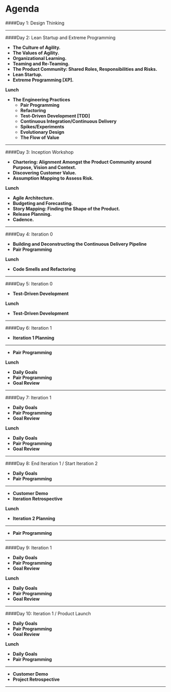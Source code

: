 # Agenda

####Day 1:  Design Thinking

- - - -

####Day 2:  Lean Startup and Extreme Programming

* **The Culture of Agility.**
* **The Values of Agility.**
* **Organizational Learning.**
* **Teaming and Re-Teaming.**
* **The Product Community:  Shared Roles, Responsibilities and Risks.**
* **Lean Startup.**
* **Extreme Programming [XP].**

**Lunch**

* **The Engineering Practices**
  * **Pair Programming**
  * **Refactoring**
  * **Test-Driven Development [TDD]**
  * **Continuous Integration/Continuous Delivery**
  * **Spikes/Experiments**
  * **Evolutionary Design**
  * **The Flow of Value**
  
- - - -

####Day 3:  Inception Workshop

* **Chartering:  Alignment Amongst the Product Community around Purpose, Vision and Context.**
* **Discovering Customer Value.**
* **Assumption Mapping to Assess Risk.**

**Lunch**

* **Agile Architecture.**
* **Budgeting and Forecasting.**
* **Story Mapping:  Finding the Shape of the Product.**
* **Release Planning.**
* **Cadence.**

- - - -

####Day 4:  Iteration 0

* **Building and Deconstructing the Continuous Delivery Pipeline**
* **Pair Programming**

**Lunch**

* **Code Smells and Refactoring**
 
- - - -

####Day 5:  Iteration 0

* **Test-Driven Development**

**Lunch**

* **Test-Driven Development** 

- - - -

####Day 6:  Iteration 1

* **Iteration 1 Planning**

- - - -

* **Pair Programming**

**Lunch**

* **Daily Goals** 
* **Pair Programming**
* **Goal Review** 

- - - -

####Day 7:  Iteration 1

* **Daily Goals** 
* **Pair Programming**
* **Goal Review** 

**Lunch**

* **Daily Goals** 
* **Pair Programming**
* **Goal Review** 

- - - -

####Day 8:  End Iteration 1 / Start Iteration 2

* **Daily Goals** 
* **Pair Programming**

- - - -

* **Customer Demo** 
* **Iteration Retrospective** 

**Lunch**

* **Iteration 2 Planning**

- - - -

* **Pair Programming**

- - - -

####Day 9:  Iteration 1

* **Daily Goals** 
* **Pair Programming**
* **Goal Review** 

**Lunch**

* **Daily Goals** 
* **Pair Programming**
* **Goal Review** 

- - - -

####Day 10:  Iteration 1 / Product Launch

* **Daily Goals** 
* **Pair Programming**
* **Goal Review** 

**Lunch**

* **Daily Goals** 
* **Pair Programming**

- - - -

* **Customer Demo** 
* **Project Retrospective** 

- - - -
